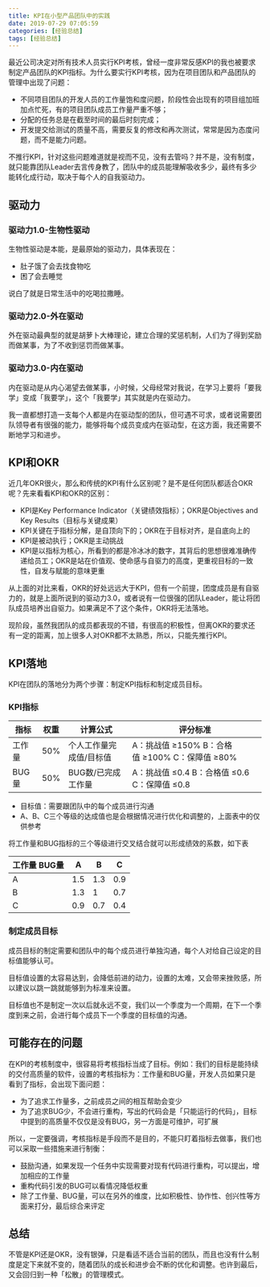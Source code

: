 ```yaml
---
title: KPI在小型产品团队中的实践
date: 2019-07-29 07:05:59
categories: [经验总结]
tags: [经验总结]
---
```


最近公司决定对所有技术人员实行KPI考核，曾经一度非常反感KPI的我也被要求制定产品团队的KPI指标。为什么要实行KPI考核，因为在项目团队和产品团队的管理中出现了问题：

<!--more-->

* 不同项目团队的开发人员的工作量饱和度问题，阶段性会出现有的项目组加班加点忙死，有的项目团队成员工作量严重不够；
* 分配的任务总是在截至时间的最后时刻完成；
* 开发提交给测试的质量不高，需要反复的修改和再次测试，常常是因为态度问题，而不是能力问题。

不推行KPI，针对这些问题难道就是视而不见，没有去管吗？并不是，没有制度，就只能靠团队Leader去言传身教了，团队中的成员能理解吸收多少，最终有多少能转化成行动，取决于每个人的自我驱动力。

## 驱动力

### 驱动力1.0-生物性驱动

生物性驱动是本能，是最原始的驱动力，具体表现在：

* 肚子饿了会去找食物吃
* 困了会去睡觉

说白了就是日常生活中的吃喝拉撒睡。

### 驱动力2.0-外在驱动

外在驱动最典型的就是胡萝卜大棒理论，建立合理的奖惩机制，人们为了得到奖励而做某事，为了不收到惩罚而做某事。

### 驱动力3.0-内在驱动

内在驱动是从内心渴望去做某事，小时候，父母经常对我说，在学习上要将「要我学」变成「我要学」，这个「我要学」其实就是内在驱动力。

我一直都想打造一支每个人都是内在驱动型的团队，但可遇不可求，或者说需要团队领导者有很强的能力，能够将每个成员变成内在驱动型，在这方面，我还需要不断地学习和进步。

## KPI和OKR

近几年OKR很火，那么和传统的KPI有什么区别呢？是不是任何团队都适合OKR呢？先来看看KPI和OKR的区别：

* KPI是Key Performance Indicator（关键绩效指标）；OKR是Objectives and Key Results（目标与关键成果）
* KPI关键在于指标分解，是自顶向下的；OKR在于目标对齐，是自底向上的
* KPI是被动执行；OKR是主动挑战
* KPI是以指标为核心，所看到的都是冷冰冰的数字，其背后的思想很难准确传递给员工；OKR是站在价值观、使命感与自驱力的高度，更重视目标的一致性，自发与赋能的意味更重

从上面的对比来看，OKR的好处远远大于KPI，但有一个前提，团度成员是有自驱力的，就是上面所说到的驱动力3.0，或者说有一位很强的团队Leader，能让将团队成员培养出自驱力。如果满足不了这个条件，OKR将无法落地。

现阶段，虽然我团队的成员都表现的不错，有很高的积极性，但离OKR的要求还有一定的距离，加上很多人对OKR都不太熟悉，所以，只能先推行KPI。

## KPI落地

KPI在团队的落地分为两个步骤：制定KPI指标和制定成员目标。

### KPI指标

| 指标 | 权重 | 计算公式 | 评分标准 |
| --- | --- | --- | --- |
| 工作量 | 50% | 个人工作量完成值/目标值 | A：挑战值 ≥150% B：合格值 ≥100% C：保障值 ≥80% |
| BUG量 | 50% | BUG数/已完成工作量 | A：挑战值 ≤0.4 B：合格值 ≤0.6 C：保障值 ≤0.8 |

* 目标值：需要跟团队中的每个成员进行沟通
* A、B、C三个等级的达成值也是会根据情况进行优化和调整的，上面表中的仅供参考

将工作量和BUG指标的三个等级进行交叉结合就可以形成绩效的系数，如下表

| 工作量 BUG量 | A | B | C |
| --- | --- | --- | --- |
| A | 1.5 | 1.3 | 0.9 |
| B | 1.3 | 1 | 0.7 |
| C | 0.9 | 0.7 | 0.4 |

### 制定成员目标

成员目标的制定需要和团队中的每个成员进行单独沟通，每个人对给自己设定的目标值能够认可。

目标值设置的太容易达到，会降低前进的动力，设置的太难，又会带来挫败感，所以建议以跳一跳就能够到为标准来设置。

目标值也不是制定一次以后就永远不变，我们以一个季度为一个周期，在下一个季度到来之前，会进行每个成员下一个季度的目标值的沟通。

## 可能存在的问题

在KPI的考核制度中，很容易将考核指标当成了目标。例如：我们的目标是能持续的交付高质量的软件，设置的考核指标为：工作量和BUG量，开发人员如果只是看到了指标，会出现下面问题：

* 为了追求工作量多，之前成员之间的相互帮助会变少
* 为了追求BUG少，不会进行重构，写出的代码会是「只能运行的代码」，目标中提到的高质量不仅仅是没有BUG，另一方面是可维护，可扩展

所以，一定要强调，考核指标是手段而不是目的，不能只盯着指标去做事，我们也可以采取一些措施来进行制衡：

* 鼓励沟通，如果发现一个任务中实现需要对现有代码进行重构，可以提出，增加相应的工作量
* 重构代码引发的BUG可以看情况降低权重
* 除了工作量、BUG量，可以在另外的维度，比如积极性、协作性、创兴性等方面来打分，最后综合来评定

## 总结

不管是KPI还是OKR，没有银弹，只是看适不适合当前的团队，而且也没有什么制度是定下来就不变的，随着团队的成长和进步会不断的优化和调整。也许到最后，又会回归到一种「松散」的管理模式。


